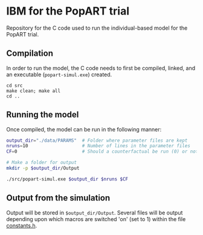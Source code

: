 IBM for the PopART trial
========================
Repository for the C code used to run the individual-based model for the PopART trial.  

Compilation
----------------
In order to run the model, the C code needs to first be compiled, linked, and an executable (`popart-simul.exe`) created.  

```
cd src
make clean; make all
cd ..
```


Running the model
-----------------

Once compiled, the model can be run in the following manner:

```bash
output_dir="./data/PARAMS"  # Folder where parameter files are kept
nruns=10                    # Number of lines in the parameter files
CF=0                        # Should a counterfactual be run (0) or not (1)

# Make a folder for output
mkdir -p $output_dir/Output

./src/popart-simul.exe $output_dir $nruns $CF
```


Output from the simulation
--------------------------

Output will be stored in `$output_dir/Output`.  Several files will be output depending upon which macros are switched 'on' (set to 1) within the file [constants.h](src/constants.h).  

